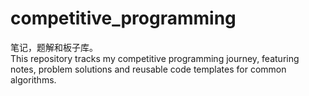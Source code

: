 # competitive_programming

笔记，题解和板子库。    
This repository tracks my competitive programming journey, featuring notes, problem solutions and reusable code templates for common algorithms.   



